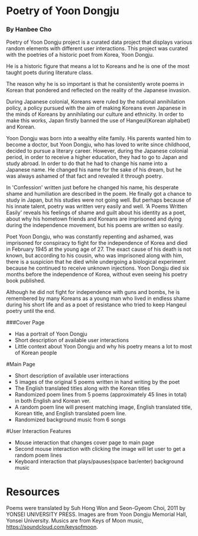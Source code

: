 # Poetry of Yoon Dongju
### By Hanbee Cho

Poetry of Yoon Dongju project is a curated data project that displays various random elements with different user interactions.
This project was curated with the poetries of a historic poet from Korea, Yoon Dongju.

He is a historic figure that means a lot to Koreans and he is one of the most taught poets during literature class.

The reason why he is so important is that he consistently wrote poems in Korean that pondered and reflected on the reality of the Japanese invasion.

During Japanese colonial, Koreans were ruled by the national annihilation policy, a policy pursued with the aim of making Koreans even Japanese in the minds of Koreans by annihilating our culture and ethnicity. In order to make this works, Japan firstly banned the use of Hangeul(Korean alphabet) and Korean.

Yoon Dongju was born into a wealthy elite family. His parents wanted him to become a doctor, but Yoon Dongju, who has loved to write since childhood, decided to pursue a literary career. However, during the Japanese colonial period, in order to receive a higher education, they had to go to Japan and study abroad. In order to do that he had to change his name into a Japanese name. He changed his name for the sake of his dream, but he was always ashamed of that fact and revealed it through poetry.

In 'Confession' written just before he changed his name, his desperate shame and humiliation are described in the poem. He finally got a chance to study in Japan, but his studies were not going well. But perhaps because of his innate talent, poetry was written very easily and well. ‘A Poems Written Easily' reveals his feelings of shame and guilt about his identity as a poet, about why his hometown friends and Koreans are imprisoned and dying during the independence movement, but his poems are written so easily.

Poet Yoon Dongju, who was constantly repenting and ashamed, was imprisoned for conspiracy to fight for the independence of Korea and died in February 1945 at the young age of 27. The exact cause of his death is not known, but according to his cousin, who was imprisoned along with him, there is a suspicion that he died while undergoing a biological experiment because he continued to receive unknown injections. Yoon Dongju died six months before the independence of Korea, without even seeing his poetry book published.

Although he did not fight for independence with guns and bombs, he is remembered by many Koreans as a young man who lived in endless shame during his short life and as a poet of resistance who tried to keep Hangeul poetry until the end.


###Cover Page
- Has a portrait of Yoon Dongju
- Short description of available user interactions
- Little context about Yoon Dongju and why his poetry means a lot to most of Korean people

#Main Page
- Short description of available user interactions
- 5 images of the original 5 poems written in hand writing by the poet
- The English translated titles along with the Korean titles
- Randomized poem lines from 5 poems (approximately 45 lines in total) in both English and Korean ver.
- A random poem line will present matching image, English translated title, Korean title, and English translated poem line.
- Randomized background music from 6 songs

#User Interaction Features
- Mouse interaction that changes cover page to main page
- Second mouse interaction with clicking the image will let user to get a random poem lines
- Keyboard interaction that plays/pauses(space bar/enter) background music


# Resources
Poems were translated by Suh Hong Won and Seon-Gyeom Choi, 2011 by YONSEI UNIVERSITY PRESS.
Images are from Yoon Dongju Memorial Hall, Yonsei University.
Musics are from Keys of Moon music, https://soundcloud.com/keysofmoon.
